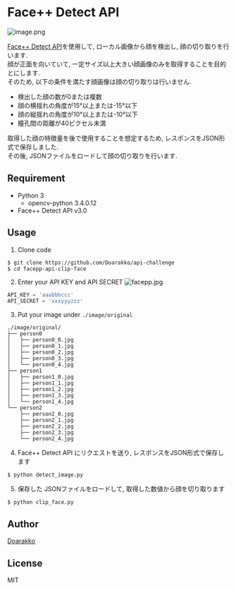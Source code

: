 # Face++ Detect API
![image.png](https://qiita-image-store.s3.amazonaws.com/0/245792/b8de8352-0e4d-6e99-e606-325a105ac94e.png)

[Face++ Detect API](https://www.faceplusplus.com/face-detection/)を使用して, ローカル画像から顔を検出し, 顔の切り取りを行います.  
顔が正面を向いていて, 一定サイズ以上大きい顔画像のみを取得することを目的とにします.  
そのため, 以下の条件を満たす顔画像は顔の切り取りは行いません.

- 検出した顔の数が0または複数
- 顔の横揺れの角度が15°以上または-15°以下
- 顔の縦揺れの角度が10°以上または-10°以下
- 瞳孔間の距離が40ピクセル未満

取得した顔の特徴量を後で使用することを想定するため, レスポンスをJSON形式で保存しました.  
その後, JSONファイルをロードして顔の切り取りを行います.

## Requirement
- Python 3
    - opencv-python 3.4.0.12
- Face++ Detect API v3.0


## Usage
1. Clone code
```
$ git clone https://github.com/Doarakko/api-challenge
$ cd facepp-api-clip-face
```

2. Enter your API KEY and API SECRET
![facepp.jpg](https://qiita-image-store.s3.amazonaws.com/0/245792/0218f4ba-b158-7f8e-3398-2b1b0d73f52b.jpeg)
```python:detect_image.py
API_KEY = 'aaabbbccc'
API_SECRET = 'xxxyyyzzz'
```

3. Put your image under `./image/original`

```
./image/original/
├── person0
│   ├── person0_0.jpg
│   ├── person0_1.jpg
│   ├── person0_2.jpg
│   ├── person0_3.jpg
│   └── person0_4.jpg
├── person1
│   ├── person1_0.jpg
│   ├── person1_1.jpg
│   ├── person1_2.jpg
│   ├── person1_3.jpg
│   └── person1_4.jpg
└── person2
    ├── person2_0.jpg
    ├── person2_1.jpg
    ├── person2_2.jpg
    ├── person2_3.jpg
    └── person2_4.jpg
```
4. Face++ Detect API にリクエストを送り, レスポンスをJSON形式で保存します
```
$ python detect_image.py
```

5. 保存した JSONファイルをロードして, 取得した数値から顔を切り取ります
```
$ python clip_face.py
```

## Author
[Doarakko](https://github.com/Doarakko)

## License
MIT